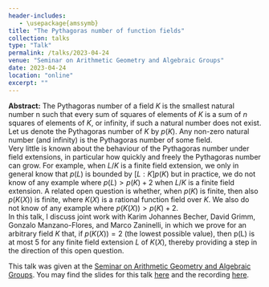```yaml
---
header-includes:
   - \usepackage{amssymb}
title: "The Pythagoras number of function fields"
collection: talks
type: "Talk"
permalink: /talks/2023-04-24
venue: "Seminar on Arithmetic Geometry and Algebraic Groups"
date: 2023-04-24
location: "online"
excerpt: ""
---
```


**Abstract:** The Pythagoras number of a field $K$ is the smallest natural number n such that every sum of squares of elements of $K$ is a sum of $n$ squares of elements of $K$, or infinity, if such a natural number does not exist. Let us denote the Pythagoras number of $K$ by $p(K)$. Any non-zero natural number (and infinity) is the Pythagoras number of some field.  
Very little is known about the behaviour of the Pythagoras number under field extensions, in particular how quickly and freely the Pythagoras number can grow. For example, when $L/K$ is a finite field extension, we only in general know that $p(L)$ is bounded by $[L : K]p(K)$ but in practice, we do not know of any example where $p(L) > p(K) + 2$ when $L/K$ is a finite field extension. A related open question is whether, when $p(K)$ is finite, then also $p(K(X))$ is finite, where $K(X)$ is a rational function field over $K$. We also do not know of any example where $p(K(X)) > p(K) + 2$.  
In this talk, I discuss joint work with Karim Johannes Becher, David Grimm, Gonzalo Manzano-Flores, and Marco Zaninelli, in which we prove for an arbitrary field $K$ that, if $p(K(X)) = 2$ (the lowest possible value), then p(L) is at most 5 for any finite field extension $L$ of $K(X)$, thereby providing a step in the direction of this open question.

This talk was given at the [Seminar on Arithmetic Geometry and Algebraic Groups](https://seminaragag.github.io/). You may find the slides for this talk [here](/files/AGAG.pdf) and the recording [here](https://www.bilibili.com/video/BV1Wh4y1n7gc/).